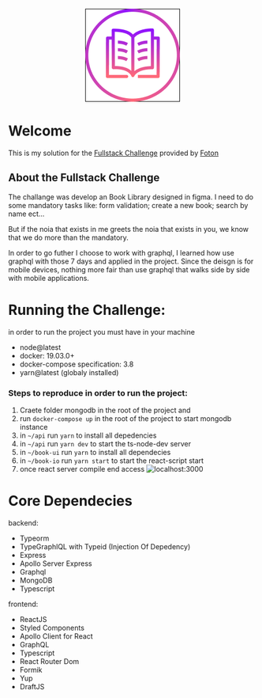 <p align="center">
  <img src="https://github.com/breno-sapucaia/challenge-fullstack/blob/main/book-ui/public/logo192.png" />
</p>
<p align="center"><h1>Welcome</h1></p>
This is my solution for the <a href="https://github.com/FotonTech/fullstack-challenge">Fullstack Challenge</a> provided by <a href="https://fotontech.io/">Foton</a>

## About the Fullstack Challenge
The challange was develop an Book Library designed in figma.
I need to do some mandatory tasks like: form validation; create a new book; search by name ect...

But if the noia that exists in me greets the noia that exists in you, we know that we do more than the mandatory.

In order to go futher I choose to work with graphql, I learned how use graphql with those 7 days and applied in the project.
Since the deisgn is for mobile devices, nothing more fair than use graphql that walks side by side with mobile applications.

# Running the Challenge:
in order to run the project you must have in your machine

- node@latest
- docker: 	19.03.0+
- docker-compose specification: 3.8
- yarn@latest (globaly installed)

### Steps to reproduce in order to run the project:

1. Craete folder mongodb in the root of the project and
2. run `docker-compose up` in the root of the project to start mongodb instance
3. in `~/api` run `yarn` to install all depedencies 
4. in `~/api` run `yarn dev` to start the ts-node-dev server
5. in `~/book-ui` run `yarn` to install all dependecies
6. in `~/book-io` run `yarn start` to start the react-script start
7. once react server compile end access ![localhost:3000](http://localhost:3000/)

# Core Dependecies
backend: 
- Typeorm 
- TypeGraphlQL with Typeid (Injection Of Depedency)
- Express
- Apollo Server Express
- Graphql
- MongoDB
- Typescript

frontend:
- ReactJS
- Styled Components
- Apollo Client for React
- GraphQL
- Typescript
- React Router Dom
- Formik
- Yup
- DraftJS
